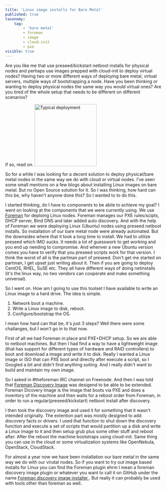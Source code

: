 ```yaml
---
title: 'Linux image installs for Bare Metal'
published: true
taxonomy:
    tag:
        - 'bare metal'
        - foreman
        - image
        - cloud-init
        - pxe
visible: true
---
```


Are you like me that use preseed/kickstart netboot installs for physical nodes and perhaps use images prepped with cloud-init to deploy virtual nodes?
Having two or more different ways of deploying bare metal, virtual servers, multiple ways of bootstrapping a node.
Have you been thinking or wanting to deploy physical nodes the same way you would virtual ones? Are you tired of the whole setup that needs to be different on different scenarios?

If so, read on.
<img src="https://media.giphy.com/media/xsATxBQfeKHCg/giphy.gif" alt="Typical deployment" style="width: 200px;"/>



So for a while I was looking for a decent solution to deploy physical/bare metal nodes in the same way we do with cloud or virtual nodes.
I've seen some small mentions on a few blogs about installing Linux images on bare metal. But no Open Source solution for it.
So I was thinking, how hard can this be, why haven't anyone done this? So I wanted to to do this.

I started thinking, do I have to components to be abile to achieve my goal? I went on looking at the components that we were currently using.
We use [Foreman](https://theforeman.org) for deploing Linux nodes. Foreman manages our PXE rules/scipts, DHCP server, Bind DNS and later added auto discovery.
And with the help of Foreman we were deploying Linux (Ubuntu) nodes using preseed netboot installs. So installation of our bare metal node were already automated.
But the downsides where that it took a long time to install. We had to utilize preseed which IMO sucks. It needs a lot of guesswork to get working and you end up needing to compromise. And whenver a new Ubuntu version comes you have to verify that you preseed scripts work for that version. I think the worst of all is the partman part of preseed. Don't get me started on partman, I get upset just writing about it. Then if you are going to deploy CentOS, RHEL, SuSE etc. They all have different ways of doing netinstalls (it's the linux way, no two vendors can cooperate and make something universal).

So I went on. How am I going to use this toolset I have available to write an Linux image to a hard drive.
The idea is simple.
1. Network boot a machine.
2. Write a Linux image to disk, reboot.
3. Configure/bootstrap the OS.

I mean how hard can that be, it's just 3 steps? Well there were some challanges, but I won't go in to that now.

First of all we had Foreman in place and PXE+DHCP setup. So we are able to netboot machines.
But then I had find a way to have a lightweight image (that has support for different types of hardware and RAID controllers) to boot and download a image and write it to disk.
Really I wanted a Linux image or ISO that can PXE boot and directly after execute a script, so I Googled a bit and didn't find anything suiting. And I really didn't want to build and maintain my own image.

So I asked in #theforeman IRC channel on Freenode. And then I was told that [Foreman Discovery Image](https://github.com/theforeman/foreman-discovery-image) was desigend to be able to be extended. Foreman Dicovery Image is the image that boots via PXE and does a inventory of the machine and then waits for a reboot order from Foreman, in order to run a regular(preseed/kickstart) netboot install after discovery.

I then took the discovery image and used it for something that it wasn't intended originally. The extention part was mostly designed to add discovery facts or drivers.
I used that function to shut down the discovery function and execute a set of scripts that would partition up a disk and write a Linux image to it and then setup grub plus some other stuff and reboot after.
After the reboot the machine bootstraps using cloud-init. Same thing you can use in the cloud or some virtualization systems like OpenNebula, OpenStack, CloudStack.

For almost a year now we have been installation our bare metal in the same way we do with our virutal nodes. So if you want to try out image based installs for Linux you can find the Foreman plugin ehrm I mean a foreman discovery image plugin or whatever you want to call it on GitHub under the name [Foreman discovery image installer
](https://github.com/deltaprojects/foreman_discovery_image_installer).
But really it can probably be used with tools other than foreman as well.